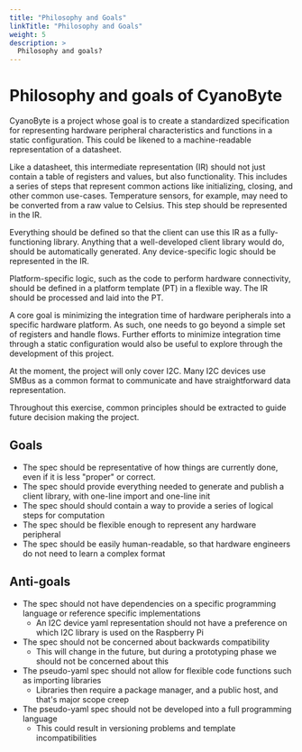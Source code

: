 ```yaml
---
title: "Philosophy and Goals"
linkTitle: "Philosophy and Goals"
weight: 5
description: >
  Philosophy and goals?
---
```


# Philosophy and goals of CyanoByte

CyanoByte is a project whose goal is to create a standardized specification for representing
hardware peripheral characteristics and functions in a static configuration. This could be
likened to a machine-readable representation of a datasheet.

Like a datasheet, this intermediate representation (IR) should not just contain a table of registers
and values, but also functionality. This includes a series of steps that represent common
actions like initializing, closing, and other common use-cases. Temperature sensors, for example,
may need to be converted from a raw value to Celsius. This step should be represented in the
IR.

Everything should be defined so that the client can use this IR as a fully-functioning library.
Anything that a well-developed client library would do, should be automatically generated. Any
device-specific logic should be represented in the IR.

Platform-specific logic, such as the code to perform hardware connectivity, should be defined in
a platform template (PT) in a flexible way. The IR should be processed and laid into the PT.

A core goal is minimizing the integration time of hardware peripherals into a specific hardware
platform. As such, one needs to go beyond a simple set of registers and handle flows. Further
efforts to minimize integration time through a static configuration would also be useful to
explore through the development of this project.

At the moment, the project will only cover I2C. Many I2C devices use SMBus as a common format to
communicate and have straightforward data representation.

Throughout this exercise, common principles should be extracted to guide future decision
making the project.

## Goals
- The spec should be representative of how things are currently done, even if it is less "proper" or correct.
- The spec should provide everything needed to generate and publish a client library, with one-line import and one-line init
- The spec should should contain a way to provide a series of logical steps for computation
- The spec should be flexible enough to represent any hardware peripheral
- The spec should be easily human-readable, so that hardware engineers do not need to learn a complex format

## Anti-goals
- The spec should not have dependencies on a specific programming language or reference specific implementations
    - An I2C device yaml representation should not have a preference on which I2C library is used on the Raspberry Pi
- The spec should not be concerned about backwards compatibility
    - This will change in the future, but during a prototyping phase we should not be concerned about this
- The pseudo-yaml spec should not allow for flexible code functions such as importing libraries
    - Libraries then require a package manager, and a public host, and that's major scope creep
- The pseudo-yaml spec should not be developed into a full programming language
    - This could result in versioning problems and template incompatibilities